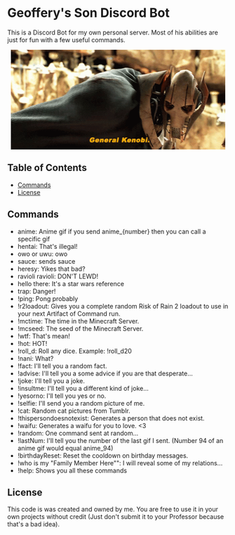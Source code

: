 # Geoffery's Son Discord Bot
This is a Discord Bot for my own personal server. Most of his abilities are just for fun with a few useful commands.
 
<p align="center">
<img align="center" width="489" height="227" src="https://github.com/Geoffery10/Geoffery-s-Son-Discord-Bot/blob/master/images/generalkenobi.gif?raw=true">
</p>

## Table of Contents
* [Commands](#license)
* [License](#license)

## Commands
* anime: Anime gif if you send anime_{number} then you can call a specific gif
* hentai: That's illegal!
* owo or uwu: owo
* sauce: sends sauce
* heresy: Yikes that bad?
* ravioli ravioli: DON'T LEWD!
* hello there: It's a star wars reference
* trap: Danger!
* !ping: Pong probably
* !r2loadout: Gives you a complete random Risk of Rain 2 loadout to use in your next Artifact of Command run.
* !mctime: The time in the Minecraft Server.
* !mcseed: The seed of the Minecraft Server.
* !wtf: That's mean!
* !hot: HOT!
* !roll_d<Your Number Here>: Roll any dice. Example: !roll_d20
* !nani: What?
* !fact: I'll tell you a random fact.
* !advise: I'll tell you a some advice if you are that desperate...
* !joke: I'll tell you a joke.
* !insultme: I'll tell you a different kind of joke...
* !yesorno: I'll tell you yes or no.
* !selfie: I'll send you a random picture of me.
* !cat: Random cat pictures from Tumblr.
* !thispersondoesnotexist: Generates a person that does not exist.
* !waifu: Generates a waifu for you to love. <3
* !random: One command sent at random...
* !lastNum: I'll tell you the number of the last gif I sent. (Number 94 of an anime gif would equal anime_94)
* !birthdayReset: Reset the cooldown on birthday messages.
* !who is my \"Family Member Here\"": I will reveal some of my relations...
* !help: Shows you all these commands
 
## License
This code is was created and owned by me. You are free to use it in your own projects without credit (Just don't submit it to your Professor because that's a bad idea).
